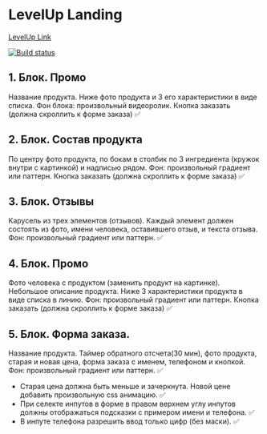 # LevelUp Landing

[LevelUp Link](https://kosatos.github.io/levelup-landing/)

[![Build status](https://ci.appveyor.com/api/projects/status/wkdtn0gkynl1ntnm?svg=true)](https://ci.appveyor.com/project/Kosatos/levelup-landing)

## 1. Блок. Промо

Название продукта. Ниже фото продукта и 3 его характеристики в виде списка. Фон блока: произвольный видеоролик. Кнопка заказать (должна скроллить к форме заказа) ✅

## 2. Блок. Состав продукта

По центру фото продукта, по бокам в столбик по 3 ингредиента (кружок внутри с картинкой) и надписью рядом. Фон: произвольный градиент или паттерн. Кнопка заказать (должна скроллить к форме заказа) ✅

## 3. Блок. Отзывы

Карусель из трех элементов (отзывов). Каждый элемент должен состоять из фото, имени человека, оставившего отзыв, и текста отзыва. Фон: произвольный градиент или паттерн. ✅

## 4. Блок. Промо

Фото человека с продуктом (заменить продукт на картинке). Небольшое описание продукта. Ниже 3 характеристики продукта в виде списка в линию. Фон: произвольный градиент или паттерн. Кнопка заказать (должна скроллить к форме заказа) ✅

## 5. Блок. Форма заказа.

Название продукта. Таймер обратного отсчета(30 мин), фото продукта, старая и новая цена, форма заказа с именем, телефоном и кнопкой. Фон: произвольный градиент или паттерн. ✅

- Старая цена должна быть меньше и зачеркнута. Новой цене добавить произвольную css анимацию. ✅
- При селекте инпутов в форме в правом верхнем углу инпутов должны отображаться подсказки с примером имени и телефона. ✅
- В инпуте телефона разрешить ввод только цифр (без маски). ✅
